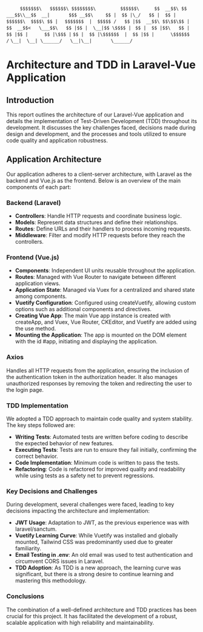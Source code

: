 `      $$$$$$$\   $$$$$$\ $$$$$$$$\         $$$$$$\  `
`     $$  __$$\ $$ ___$$\\__$$  __|       $$$ __$$\ `
`    $$ |  $$ |\_/   $$ |  $$ | $$$$$$\  $$$$\ $$ |`
`   $$$$$$$  |  $$$$$ /   $$ |$$  __$$\ $$\$$\$$ | `
`  $$  __$$<   \___$$\   $$ |$$ |  \__|$$ \$$$$ |`
` $$ |  $$ |$$\   $$ |  $$ |$$ |      $$ |\$$$ |`
`$$ |  $$ |\$$$$$$  |  $$ |$$ |      \$$$$$$  /`
`\__|  \__| \______/   \__|\__|       \______/ `

# Architecture and TDD in Laravel-Vue Application

## Introduction
This report outlines the architecture of our Laravel-Vue application and details the implementation of Test-Driven Development (TDD) throughout its development. It discusses the key challenges faced, decisions made during design and development, and the processes and tools utilized to ensure code quality and application robustness.

## Application Architecture
Our application adheres to a client-server architecture, with Laravel as the backend and Vue.js as the frontend. Below is an overview of the main components of each part:

### Backend (Laravel)
- **Controllers**: Handle HTTP requests and coordinate business logic.
- **Models**: Represent data structures and define their relationships.
- **Routes**: Define URLs and their handlers to process incoming requests.
- **Middleware**: Filter and modify HTTP requests before they reach the controllers.

### Frontend (Vue.js)
- **Components**: Independent UI units reusable throughout the application.
- **Routes**: Managed with Vue Router to navigate between different application views.
- **Application State**: Managed via Vuex for a centralized and shared state among components.
- **Vuetify Configuration**: Configured using createVuetify, allowing custom options such as additional components and directives.
- **Creating Vue App**: The main Vue app instance is created with createApp, and Vuex, Vue Router, CKEditor, and Vuetify are added using the use method.
- **Mounting the Application**: The app is mounted on the DOM element with the id #app, initiating and displaying the application.

### Axios
Handles all HTTP requests from the application, ensuring the inclusion of the authentication token in the authorization header. It also manages unauthorized responses by removing the token and redirecting the user to the login page.

### TDD Implementation
We adopted a TDD approach to maintain code quality and system stability. The key steps followed are:

- **Writing Tests**: Automated tests are written before coding to describe the expected behavior of new features.
- **Executing Tests**: Tests are run to ensure they fail initially, confirming the correct behavior.
- **Code Implementation**: Minimum code is written to pass the tests.
- **Refactoring**: Code is refactored for improved quality and readability while using tests as a safety net to prevent regressions.

### Key Decisions and Challenges
During development, several challenges were faced, leading to key decisions impacting the architecture and implementation:

- **JWT Usage**: Adaptation to JWT, as the previous experience was with laravel/sanctum.
- **Vuetify Learning Curve**: While Vuetify was installed and globally mounted, Tailwind CSS was predominantly used due to greater familiarity.
- **Email Testing in .env**: An old email was used to test authentication and circumvent CORS issues in Laravel.
- **TDD Adoption**: As TDD is a new approach, the learning curve was significant, but there is a strong desire to continue learning and mastering this methodology.

### Conclusions
The combination of a well-defined architecture and TDD practices has been crucial for this project. It has facilitated the development of a robust, scalable application with high reliability and maintainability.
